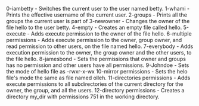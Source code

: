 0-iambetty - Switches the current user to the user named  betty.
1-whami - Prints the effective username of the current user.
2-groups - Prints all the groups the current user is part of
3-newowner - Changes the owner of the file hello to the user betty.
4-empty - Creates an empty file called hello.
5-execute - Adds execute permission to the owner of the file hello.
6-multiple permissions - Adds execute permission to the owner, group owner, and read permission to other users, on the file named hello.
7-everybody - Adds execution permission to the owner, the group owner and the other users, to the file hello.
8-jamesbond - Sets the permissions that owner and groups has no permission and other users have all permissions.
9-Johndoe - Sets the mode of hello file as -rwxr-x-wx
10-mirror permissions - Sets the helo file's mode the same as file named olleh.
11-directories permissions - Adds execute permissions to all subdirectories of the current directory for the owner, the group, and all the users.
12-directory permissions - Creates a directory my_dir with permissions 751 in the working directory.
